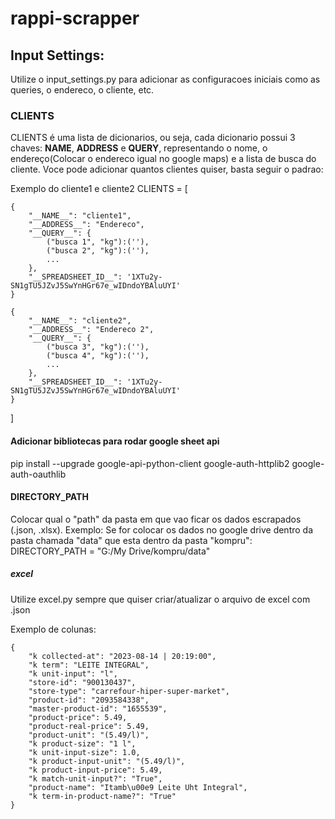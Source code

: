 # rappi-scrapper

## Input Settings:
Utilize o input_settings.py para adicionar as configuracoes iniciais como as queries, o endereco, o cliente, etc.

### CLIENTS
CLIENTS é uma lista de dicionarios, ou seja, cada dicionario possui 3 chaves:
__NAME__, __ADDRESS__ e __QUERY__, representando o nome, o endereço(Colocar o endereco igual no google maps) e a lista de busca do cliente. Voce pode adicionar quantos clientes quiser, basta seguir o padrao:

Exemplo do cliente1 e cliente2
CLIENTS = [

    {
        "__NAME__": "cliente1",
        "__ADDRESS__": "Endereco",
        "__QUERY__": {
            ("busca 1", "kg"):(''),
            ("busca 2", "kg"):(''),
            ...
        },
        "__SPREADSHEET_ID__": '1XTu2y-SN1gTU5JZvJ5SwYnHGr67e_wIDndoYBAluUYI'
    }

    {
        "__NAME__": "cliente2",
        "__ADDRESS__": "Endereco 2",
        "__QUERY__": {
            ("busca 3", "kg"):(''),
            ("busca 4", "kg"):(''),
            ...
        },
        "__SPREADSHEET_ID__": '1XTu2y-SN1gTU5JZvJ5SwYnHGr67e_wIDndoYBAluUYI'
    }
]

#### Adicionar bibliotecas para rodar google sheet api
  pip install --upgrade google-api-python-client google-auth-httplib2 google-auth-oauthlib

#### DIRECTORY_PATH
Colocar qual o "path" da pasta em que vao ficar os dados escrapados (.json, .xlsx).
Exemplo:
Se for colocar os dados no google drive dentro da pasta chamada "data" que esta dentro da pasta "kompru":
DIRECTORY_PATH = "G:/My Drive/kompru/data"

##### excel
Utilize excel.py sempre que quiser criar/atualizar o arquivo de excel com .json 

Exemplo de colunas:


    {
        "k collected-at": "2023-08-14 | 20:19:00",
        "k term": "LEITE INTEGRAL",
        "k unit-input": "l",
        "store-id": "900130437",
        "store-type": "carrefour-hiper-super-market",
        "product-id": "2093584338",
        "master-product-id": "1655539",
        "product-price": 5.49,
        "product-real-price": 5.49,
        "product-unit": "(5.49/l)",
        "k product-size": "1 l",
        "k unit-input-size": 1.0,
        "k product-input-unit": "(5.49/l)",
        "k product-input-price": 5.49,
        "k match-unit-input?": "True",
        "product-name": "Itamb\u00e9 Leite Uht Integral",
        "k term-in-product-name?": "True"
    }
